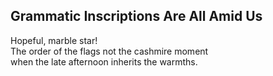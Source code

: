 Grammatic Inscriptions Are All Amid Us
--------------------------------------
Hopeful, marble star!  
The order of the flags not the cashmire moment  
when the late afternoon inherits the warmths.  
